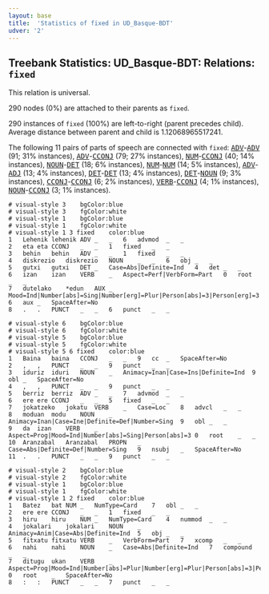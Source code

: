 ```yaml
---
layout: base
title:  'Statistics of fixed in UD_Basque-BDT'
udver: '2'
---
```


## Treebank Statistics: UD_Basque-BDT: Relations: `fixed`

This relation is universal.

290 nodes (0%) are attached to their parents as `fixed`.

290 instances of `fixed` (100%) are left-to-right (parent precedes child).
Average distance between parent and child is 1.12068965517241.

The following 11 pairs of parts of speech are connected with `fixed`: <tt><a href="eu_bdt-pos-ADV.html">ADV</a></tt>-<tt><a href="eu_bdt-pos-ADV.html">ADV</a></tt> (91; 31% instances), <tt><a href="eu_bdt-pos-ADV.html">ADV</a></tt>-<tt><a href="eu_bdt-pos-CCONJ.html">CCONJ</a></tt> (79; 27% instances), <tt><a href="eu_bdt-pos-NUM.html">NUM</a></tt>-<tt><a href="eu_bdt-pos-CCONJ.html">CCONJ</a></tt> (40; 14% instances), <tt><a href="eu_bdt-pos-NOUN.html">NOUN</a></tt>-<tt><a href="eu_bdt-pos-DET.html">DET</a></tt> (18; 6% instances), <tt><a href="eu_bdt-pos-NUM.html">NUM</a></tt>-<tt><a href="eu_bdt-pos-NUM.html">NUM</a></tt> (14; 5% instances), <tt><a href="eu_bdt-pos-ADV.html">ADV</a></tt>-<tt><a href="eu_bdt-pos-ADJ.html">ADJ</a></tt> (13; 4% instances), <tt><a href="eu_bdt-pos-DET.html">DET</a></tt>-<tt><a href="eu_bdt-pos-DET.html">DET</a></tt> (13; 4% instances), <tt><a href="eu_bdt-pos-DET.html">DET</a></tt>-<tt><a href="eu_bdt-pos-NOUN.html">NOUN</a></tt> (9; 3% instances), <tt><a href="eu_bdt-pos-CCONJ.html">CCONJ</a></tt>-<tt><a href="eu_bdt-pos-CCONJ.html">CCONJ</a></tt> (6; 2% instances), <tt><a href="eu_bdt-pos-VERB.html">VERB</a></tt>-<tt><a href="eu_bdt-pos-CCONJ.html">CCONJ</a></tt> (4; 1% instances), <tt><a href="eu_bdt-pos-NOUN.html">NOUN</a></tt>-<tt><a href="eu_bdt-pos-CCONJ.html">CCONJ</a></tt> (3; 1% instances).


~~~ conllu
# visual-style 3	bgColor:blue
# visual-style 3	fgColor:white
# visual-style 1	bgColor:blue
# visual-style 1	fgColor:white
# visual-style 1 3 fixed	color:blue
1	Lehenik	lehenik	ADV	_	_	6	advmod	_	_
2	eta	eta	CCONJ	_	_	1	fixed	_	_
3	behin	behin	ADV	_	_	1	fixed	_	_
4	diskrezio	diskrezio	NOUN	_	_	6	obj	_	_
5	gutxi	gutxi	DET	_	Case=Abs|Definite=Ind	4	det	_	_
6	izan	izan	VERB	_	Aspect=Perf|VerbForm=Part	0	root	_	_
7	dutelako	*edun	AUX	_	Mood=Ind|Number[abs]=Sing|Number[erg]=Plur|Person[abs]=3|Person[erg]=3	6	aux	_	SpaceAfter=No
8	.	.	PUNCT	_	_	6	punct	_	_

~~~


~~~ conllu
# visual-style 6	bgColor:blue
# visual-style 6	fgColor:white
# visual-style 5	bgColor:blue
# visual-style 5	fgColor:white
# visual-style 5 6 fixed	color:blue
1	Baina	baina	CCONJ	_	_	9	cc	_	SpaceAfter=No
2	,	,	PUNCT	_	_	9	punct	_	_
3	iduriz	iduri	NOUN	_	Animacy=Inan|Case=Ins|Definite=Ind	9	obl	_	SpaceAfter=No
4	,	,	PUNCT	_	_	9	punct	_	_
5	berriz	berriz	ADV	_	_	7	advmod	_	_
6	ere	ere	CCONJ	_	_	5	fixed	_	_
7	jokatzeko	jokatu	VERB	_	Case=Loc	8	advcl	_	_
8	moduan	modu	NOUN	_	Animacy=Inan|Case=Ine|Definite=Def|Number=Sing	9	obl	_	_
9	da	izan	VERB	_	Aspect=Prog|Mood=Ind|Number[abs]=Sing|Person[abs]=3	0	root	_	_
10	Aranzabal	Aranzabal	PROPN	_	Case=Abs|Definite=Def|Number=Sing	9	nsubj	_	SpaceAfter=No
11	.	.	PUNCT	_	_	9	punct	_	_

~~~


~~~ conllu
# visual-style 2	bgColor:blue
# visual-style 2	fgColor:white
# visual-style 1	bgColor:blue
# visual-style 1	fgColor:white
# visual-style 1 2 fixed	color:blue
1	Batez	bat	NUM	_	NumType=Card	7	obl	_	_
2	ere	ere	CCONJ	_	_	1	fixed	_	_
3	hiru	hiru	NUM	_	NumType=Card	4	nummod	_	_
4	jokalari	jokalari	NOUN	_	Animacy=Anim|Case=Abs|Definite=Ind	5	obj	_	_
5	fitxatu	fitxatu	VERB	_	VerbForm=Part	7	xcomp	_	_
6	nahi	nahi	NOUN	_	Case=Abs|Definite=Ind	7	compound	_	_
7	ditugu	ukan	VERB	_	Aspect=Prog|Mood=Ind|Number[abs]=Plur|Number[erg]=Plur|Person[abs]=3|Person[erg]=1	0	root	_	SpaceAfter=No
8	:	:	PUNCT	_	_	7	punct	_	_

~~~


